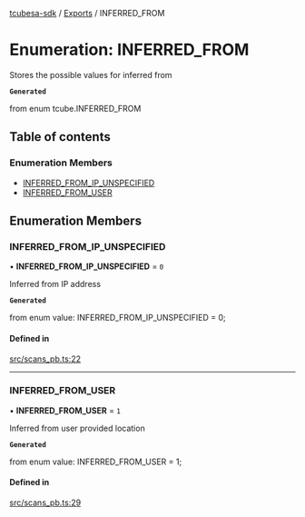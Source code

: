 [tcubesa-sdk](../README.md) / [Exports](../modules.md) / INFERRED\_FROM

# Enumeration: INFERRED\_FROM

Stores the possible values for inferred from

**`Generated`**

from enum tcube.INFERRED_FROM

## Table of contents

### Enumeration Members

- [INFERRED\_FROM\_IP\_UNSPECIFIED](INFERRED_FROM.md#inferred_from_ip_unspecified)
- [INFERRED\_FROM\_USER](INFERRED_FROM.md#inferred_from_user)

## Enumeration Members

### INFERRED\_FROM\_IP\_UNSPECIFIED

• **INFERRED\_FROM\_IP\_UNSPECIFIED** = ``0``

Inferred from IP address

**`Generated`**

from enum value: INFERRED_FROM_IP_UNSPECIFIED = 0;

#### Defined in

[src/scans_pb.ts:22](https://github.com/TCUBEAI-TECHNOLOGIES-PRIVATE-LIMITED/ts-sdk/blob/3c64799/src/scans_pb.ts#L22)

___

### INFERRED\_FROM\_USER

• **INFERRED\_FROM\_USER** = ``1``

Inferred from user provided location

**`Generated`**

from enum value: INFERRED_FROM_USER = 1;

#### Defined in

[src/scans_pb.ts:29](https://github.com/TCUBEAI-TECHNOLOGIES-PRIVATE-LIMITED/ts-sdk/blob/3c64799/src/scans_pb.ts#L29)
